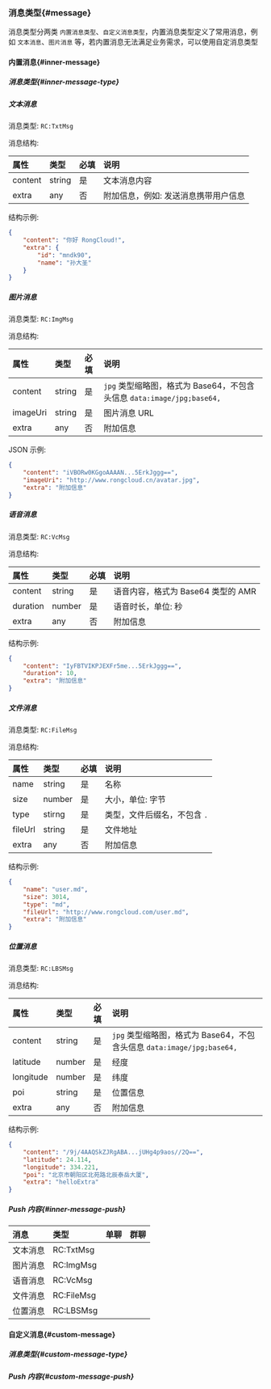 ### 消息类型{#message}

消息类型分两类 `内置消息类型`、`自定义消息类型`，内置消息类型定义了常用消息，例如 `文本消息`、`图片消息` 等，若内置消息无法满足业务需求，可以使用自定消息类型	

#### 内置消息{#inner-message}

##### 消息类型{#inner-message-type}

##### 文本消息

消息类型: `RC:TxtMsg`

消息结构:

| 属性   	 |	类型		| 必填	| 说明 							
| :----------|:--------	|:-----	|:------------------------------
|	content  |	string	|	是 	| 文本消息内容
|	extra	 |	any		|	否 	| 附加信息，例如: 发送消息携带用户信息

结构示例:

```json
{
	"content": "你好 RongCloud!",
	"extra": {
		"id": "mndk90",
		"name": "孙大圣"
	}
}
```

##### 图片消息

消息类型: `RC:ImgMsg`

消息结构:

| 属性   	 |	类型		| 必填	| 说明 							
| :----------|:--------	|:-----	|:------------------------------
|	content  |	string	|	是 	| `jpg` 类型缩略图，格式为 Base64，不包含头信息 `data:image/jpg;base64,`
|	imageUri |	string	|	是 	| 图片消息 URL
|	extra	 |	any		|	否 	| 附加信息

JSON 示例:

```json
{
	"content": "iVBORw0KGgoAAAAN...5ErkJggg==",
	"imageUri": "http://www.rongcloud.cn/avatar.jpg",
	"extra": "附加信息"
}
```

##### 语音消息

消息类型: `RC:VcMsg`

消息结构:

| 属性   	 |	类型		| 必填	| 说明 							
| :----------|:--------	|:-----	|:------------------------------
|	content  |	string	|	是 	| 语音内容，格式为 Base64 类型的 AMR
|	duration |	number	|	是 	| 语音时长，单位: 秒
|	extra	 |	any		|	否 	| 附加信息

结构示例:

```json
{
	"content": "IyFBTVIKPJEXFr5me...5ErkJggg==",
	"duration": 10,
	"extra": "附加信息"
}
```

##### 文件消息

消息类型: `RC:FileMsg`

消息结构:

| 属性   	 |	类型		| 必填	| 说明 							
| :----------|:--------	|:-----	|:------------------------------
|	name  	 |	string	|	是 	| 名称
|	size 	 |	number	|	是 	| 大小，单位: 字节
|	type	 |	stirng	|	是 	| 类型，文件后缀名，不包含 `.`
|	fileUrl	 |	string	|	是 	| 文件地址
|	extra	 |	any		|	否 	| 附加信息

结构示例:

```json
{
	"name": "user.md",
	"size": 3014,
	"type": "md",
	"fileUrl": "http://www.rongcloud.com/user.md",
	"extra": "附加信息"
}
```

##### 位置消息

消息类型: `RC:LBSMsg`

消息结构:

| 属性   	 |	类型		| 必填	| 说明 							
| :----------|:--------	|:-----	|:------------------------------
|	content  |	string	|	是 	| `jpg` 类型缩略图，格式为 Base64，不包含头信息 `data:image/jpg;base64,`
|	latitude |	number	|	是 	| 经度
|	longitude|	number	|	是 	| 纬度
|	poi	 	 |	string	|	是 	| 位置信息
|	extra	 |	any		|	否 	| 附加信息

结构示例:

```json
{
	"content": "/9j/4AAQSkZJRgABA...jUHg4p9aos//2Q==",
	"latitude": 24.114,
	"longitude": 334.221,
	"poi": "北京市朝阳区北苑路北辰泰岳大厦",
	"extra": "helloExtra"
}
```

##### Push 内容{#inner-message-push}

| 消息   	 |	类型		| 单聊		|  群聊
| :----------|:--------	|:----------| :-------	
| 文本消息	 |RC:TxtMsg	||
| 图片消息	 |RC:ImgMsg	||
| 语音消息	 |RC:VcMsg	||
| 文件消息	 |RC:FileMsg||
| 位置消息	 |RC:LBSMsg	||

#### 自定义消息{#custom-message}

##### 消息类型{#custom-message-type}

##### Push 内容{#custom-message-push}